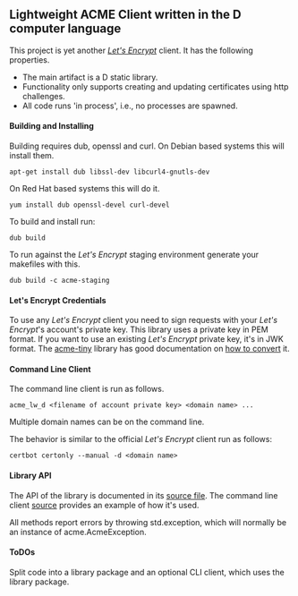 ## Lightweight ACME Client written in the D computer language

This project is yet another [_Let's Encrypt_](https://letsencrypt.org) client. It has the following properties.

* The main artifact is a D static library.
* Functionality only supports creating and updating certificates using http challenges.
* All code runs 'in process', i.e., no processes are spawned.

#### Building and Installing

Building requires dub, openssl and curl. On Debian based systems this will install them.

```
apt-get install dub libssl-dev libcurl4-gnutls-dev
```

On Red Hat based systems this will do it.

```
yum install dub openssl-devel curl-devel
```

To build and install run:

```
dub build
```

To run against the _Let's Encrypt_ staging environment generate your makefiles with this.

```
dub build -c acme-staging
```

#### Let's Encrypt Credentials

To use any _Let's Encrypt_ client you need to sign requests with your _Let's Encrypt_'s account's private key.
This library uses a private key in PEM format. If you want to use an existing _Let's Encrypt_ private key, it's in JWK
format. The [acme-tiny](https://github.com/diafygi/acme-tiny) library has good documentation on
[how to convert](https://github.com/diafygi/acme-tiny#use-existing-lets-encrypt-key) it.

#### Command Line Client

The command line client is run as follows.

```
acme_lw_d <filename of account private key> <domain name> ...
```

Multiple domain names can be on the command line.

The behavior is similar to the official _Let's Encrypt_ client run as follows:

```
certbot certonly --manual -d <domain name>
```

#### Library API

The API of the library is documented in its [source file](source/acme/acme-lw.d). The command line client [source](source/app.d)
provides an example of how it's used.

All methods report errors by throwing std.exception, which will normally be an instance of acme.AcmeException.


#### ToDOs

Split code into a library package and an optional CLI client, which uses the library package.
